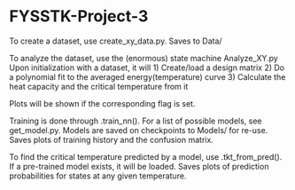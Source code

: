 # FYSSTK-Project-3

To create a dataset, use create_xy_data.py. Saves to Data/

To analyze the dataset, use the (enormous) state machine Analyze_XY.py
Upon initialization with a dataset, it will 
    1) Create/load a design matrix
    2) Do a polynomial fit to the averaged energy(temperature) curve
    3) Calculate the heat capacity and the critical temperature from it

Plots will be shown if the corresponding flag is set.

Training is done through .train_nn(). For a list of possible models, see get_model.py. Models are saved on checkpoints to Models/ for re-use. Saves plots of training history and the confusion matrix.

To find the critical temperature predicted by a model, use .tkt_from_pred(). If a pre-trained model exists, it will be loaded. Saves plots of prediction probabilities for states at any given temperature.
